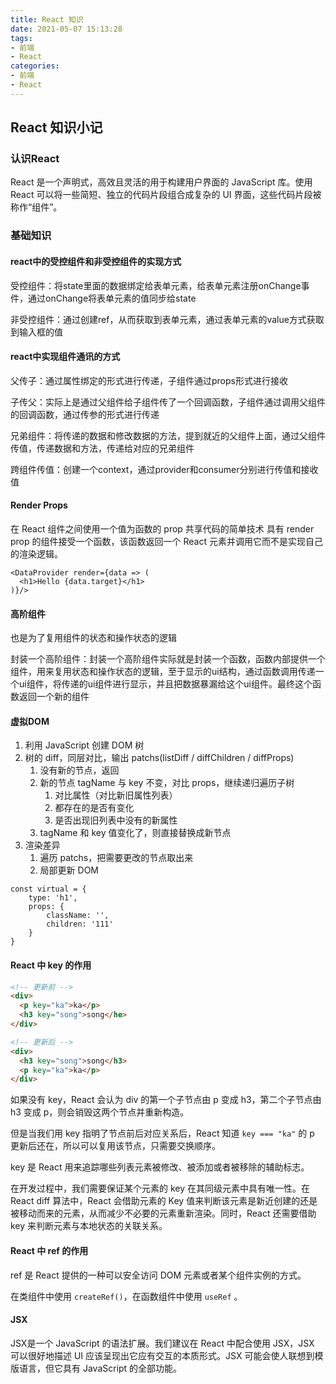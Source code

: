 ```yaml
---
title: React 知识
date: 2021-05-07 15:13:28
tags:
- 前端
- React
categories:
- 前端
- React
---
```


## React 知识小记

### 认识React

React 是一个声明式，高效且灵活的用于构建用户界面的 JavaScript 库。使用 React 可以将一些简短、独立的代码片段组合成复杂的 UI 界面，这些代码片段被称作“组件”。

### 基础知识

#### react中的受控组件和非受控组件的实现方式

受控组件：将state里面的数据绑定给表单元素，给表单元素注册onChange事件，通过onChange将表单元素的值同步给state

非受控组件：通过创建ref，从而获取到表单元素，通过表单元素的value方式获取到输入框的值

#### react中实现组件通讯的方式

父传子：通过属性绑定的形式进行传递，子组件通过props形式进行接收

子传父：实际上是通过父组件给子组件传了一个回调函数，子组件通过调用父组件的回调函数，通过传参的形式进行传递

兄弟组件：将传递的数据和修改数据的方法，提到就近的父组件上面，通过父组件传值，传递数据和方法，传递给对应的兄弟组件

跨组件传值：创建一个context，通过provider和consumer分别进行传值和接收值

#### Render Props
在 React 组件之间使用一个值为函数的 prop 共享代码的简单技术
具有 render prop 的组件接受一个函数，该函数返回一个 React 元素并调用它而不是实现自己的渲染逻辑。
```
<DataProvider render={data => (
  <h1>Hello {data.target}</h1>
)}/>
```

#### 高阶组件

也是为了复用组件的状态和操作状态的逻辑

封装一个高阶组件：封装一个高阶组件实际就是封装一个函数，函数内部提供一个组件，用来复用状态和操作状态的逻辑，至于显示的ui结构，通过函数调用传递一个ui组件，将传递的ui组件进行显示，并且把数据暴漏给这个ui组件。最终这个函数返回一个新的组件

#### 虚拟DOM

1.  利用 JavaScript 创建 DOM 树
2.  树的 diff，同层对比，输出 patchs(listDiff / diffChildren / diffProps)
    1.  没有新的节点，返回
    2.  新的节点 tagName 与 key 不变，对比 props，继续递归遍历子树
        1.  对比属性（对比新旧属性列表）
        2.  都存在的是否有变化
        3.  是否出现旧列表中没有的新属性
    3.  tagName 和 key 值变化了，则直接替换成新节点
3.  渲染差异
    1.  遍历 patchs，把需要更改的节点取出来
    2.  局部更新 DOM

````
const virtual = {
    type: 'h1',
    props: {
        className: '',
        children: '111'
    }
}

````

#### React 中 key 的作用

```html
<!-- 更新前 -->
<div>
  <p key="ka">ka</p>
  <h3 key="song">song</he>
</div>

<!-- 更新后 -->
<div>
  <h3 key="song">song</h3>
  <p key="ka">ka</p>
</div>
```

如果没有 key，React 会认为 div 的第一个子节点由 p 变成 h3，第二个子节点由 h3 变成 p，则会销毁这两个节点并重新构造。

但是当我们用 key 指明了节点前后对应关系后，React 知道 `key === "ka"` 的 p 更新后还在，所以可以复用该节点，只需要交换顺序。

key 是 React 用来追踪哪些列表元素被修改、被添加或者被移除的辅助标志。

在开发过程中，我们需要保证某个元素的 key 在其同级元素中具有唯一性。在 React diff 算法中，React 会借助元素的 Key 值来判断该元素是新近创建的还是被移动而来的元素，从而减少不必要的元素重新渲染。同时，React 还需要借助 key 来判断元素与本地状态的关联关系。


#### React 中 ref 的作用

ref 是 React 提供的一种可以安全访问 DOM 元素或者某个组件实例的方式。

在类组件中使用 `createRef()`，在函数组件中使用 `useRef` 。

#### JSX

JSX是一个 JavaScript 的语法扩展。我们建议在 React 中配合使用 JSX，JSX 可以很好地描述 UI 应该呈现出它应有交互的本质形式。JSX 可能会使人联想到模版语言，但它具有 JavaScript 的全部功能。
